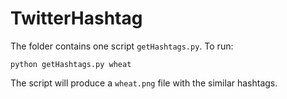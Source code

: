# TwitterHashtag

The folder contains one script `getHashtags.py`. To run:
```
python getHashtags.py wheat
```
The script will produce a `wheat.png` file with the similar hashtags.

